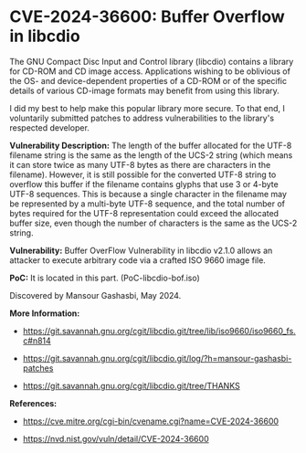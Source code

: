 # CVE-2024-36600: Buffer Overflow in libcdio

The GNU Compact Disc Input and Control library (libcdio) contains a library for CD-ROM and CD image access. Applications wishing to be oblivious of the OS- and device-dependent properties of a CD-ROM or of the specific details of various CD-image formats may benefit from using this library.

I did my best to help make this popular library more secure. To that end, I voluntarily submitted patches to address vulnerabilities to the library's respected developer.

**Vulnerability Description:**
The length of the buffer allocated for the UTF-8 filename string is the same as the length of the UCS-2 string (which means it can store twice as many UTF-8 bytes as there are characters in the filename). However, it is still possible for the converted UTF-8 string to overflow this buffer if the filename contains glyphs that use 3 or 4-byte UTF-8 sequences. This is because a single character in the filename may be represented by a multi-byte UTF-8 sequence, and the total number of bytes required for the UTF-8 representation could exceed the allocated buffer size, even though the number of characters is the same as the UCS-2 string.

**Vulnerability:**
Buffer OverFlow Vulnerability in libcdio v2.1.0 allows an attacker to execute arbitrary code via a crafted ISO 9660 image file.

**PoC:**
It is located in this part. (PoC-libcdio-bof.iso)



Discovered by Mansour Gashasbi, May 2024.

**More Information:**

- https://git.savannah.gnu.org/cgit/libcdio.git/tree/lib/iso9660/iso9660_fs.c#n814

- https://git.savannah.gnu.org/cgit/libcdio.git/log/?h=mansour-gashasbi-patches

- https://git.savannah.gnu.org/cgit/libcdio.git/tree/THANKS


**References:**

- https://cve.mitre.org/cgi-bin/cvename.cgi?name=CVE-2024-36600

- https://nvd.nist.gov/vuln/detail/CVE-2024-36600